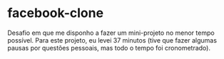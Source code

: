 # facebook-clone

Desafio em que me disponho a fazer um mini-projeto no menor tempo possível. Para este projeto, eu levei 37 minutos (tive que fazer algumas pausas por questões pessoais, mas todo o tempo foi cronometrado).
